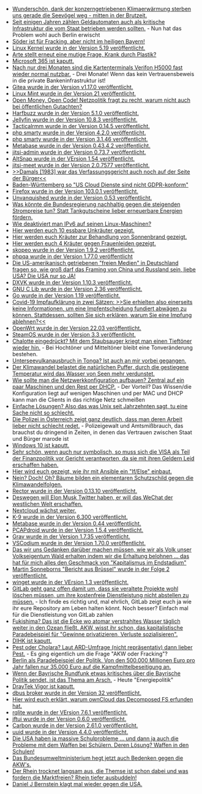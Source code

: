 * [Wunderschön, dank der konzerngetriebenen Klimaerwärmung sterben uns gerade die Seevögel weg - mitten in der Brutzeit.](https://blog.fefe.de/?ts=9c183300)
* [Seit einigen Jahren zählen Geldautomaten auch als kritische Infrastruktur die vom Staat betrieben werden sollten.](https://blog.fefe.de/?ts=9c1800a3) - Nun hat das Problem wohl auch Berlin erwischt
* [Söder ist für Fracking, aber nicht im heiligen Bayern!](https://blog.fefe.de/?ts=9c1b1755)
* [Linux Kernel wurde in der Version 5.19 veröffentlicht.](https://lwn.net/Articles/903023/)
* [Arte stellt erneut eine mutige Frage, Krank durch Plastik?](https://www.youtube.com/watch?v=okBOsEh-vMA)
* [Microsoft 365 ist kaputt.](https://www.borncity.com/blog/2022/07/31/microsoft-365-dienste-gestrt-29-juli-2022/)
* [Nach nur drei Monaten sind die Kartenterminals Verifon H5000 fast wieder normal nutzbar.](https://www.borncity.com/blog/2022/07/31/ausfall-der-verifon-h5000-kartenterminals-wohl-weitgehend-behoben-juli-2022/) - Drei Monate! Wenn das kein Vertrauensbeweis in die private Bankeninfrastruktur ist!
* [Gitea wurde in der Version v1.17.0 veröffentlicht.](https://github.com/go-gitea/gitea/releases/tag/v1.17.0)
* [Linux Mint wurde in der Version 21 veröffentlicht.](https://lwn.net/Articles/903031/)
* [Open Money, Open Code! Netzpolitik fragt zu recht, warum nicht auch bei öffentlichen Gutachten?](https://netzpolitik.org/2022/oeffentliches-geld-oeffentliches-gut-oeffentliche-gutachten/)
* [Harfbuzz wurde in der Version 5.1.0 veröffentlicht.](https://github.com/harfbuzz/harfbuzz/releases/tag/5.1.0)
* [Jellyfin wurde in der Version 10.8.3 veröffentlicht.](https://github.com/jellyfin/jellyfin/releases/tag/v10.8.3)
* [Tacticalrmm wurde in der Version 0.14.5 veröffentlicht.](https://github.com/amidaware/tacticalrmm/releases/tag/v0.14.5)
* [php smarty wurde in der Version 4.2.0 veröffentlicht.](https://github.com/smarty-php/smarty/releases/tag/v4.2.0)
* [php smarty wurde in der Version 3.1.46 veröffentlicht.](https://github.com/smarty-php/smarty/releases/tag/v3.1.46)
* [Metabase wurde in der Version 0.43.4.2 veröffentlicht.](https://github.com/metabase/metabase/releases/tag/v0.43.4.2)
* [jitsi-admin wurde in der Version 0.73.7 veröffentlicht.](https://github.com/H2-invent/jitsi-admin/releases/tag/0.73.7)
* [AltSnap wurde in der VErsion 1.54 veröffentlicht.](https://github.com/RamonUnch/AltSnap/releases/tag/1.54)
* [jitsi-meet wurde in der Version 2.0.7577 veröffentlicht.](https://github.com/jitsi/jitsi-meet/releases/tag/stable/jitsi-meet_7577)
* [>>Damals [1983] war das Verfassungsgericht auch noch auf der Seite der Bürger<<](https://www.youtube.com/watch?v=Wl9YOFDz140)
* [Baden-Württemberg so "US Cloud Dienste sind nicht GDPR-konform"](https://nextcloud.com/blog/baden-wurttemberg-procurement-chamber-decides-us-cloud-services-are-not-gdpr-compliant/)
* [Firefox wurde in der Version 103.0.1 veröffentlicht.](https://www.borncity.com/blog/2022/08/01/firefox-103-0-1-freigegeben/)
* [Unvanquished wurde in der Version 0.53 veröffentlicht.](https://www.phoronix.com/news/Unvanquished-0.53-Beta)
* [Was könnte die Bundesregierung nachhaltig gegen die steigenden Strompreise tun? Statt Tankgutscheine lieber erneuerbare Energien fördern.](https://www.sonnenseite.com/de/wirtschaft/erneuerbare-energie-ausbau-beschleunigen/)
* [Wie deaktiviert man IPv6 auf seinen Linux-Maschinen?](https://opensource.com/article/22/8/disable-ipv6)
* [Hier werden euch 10 essbare Unkräuter gezeigt.](https://www.kostbarenatur.net/vermeintliche-unkraeuter-lecker-gesund-und-nuetzlich/)
* [Hier werden euch Kräuter zur Behandlung von Sonnenbrand gezeigt.](https://www.kostbarenatur.net/sonnenbrand-diese-wildkraeuter-helfen/)
* [Hier werden euch 4 Kräuter gegen Frauenleiden gezeigt.](https://www.kostbarenatur.net/die-wichtigsten-heilkraeuter-fuer-frauen-und-ihre-anwendungen/)
* [skopeo wurde in der Version 1.9.2 veröffentlicht.](https://github.com/containers/skopeo/releases/tag/v1.9.2)
* [phpqa wurde in der Version 1.77.0 veröffentlicht](https://github.com/jakzal/phpqa/releases/tag/v1.77.0)
* [Die US-amerikanisch getriebenen "freien Medien" in Deutschland fragen so, wie groß darf das Framing von China und Russland sein, liebe USA? Die USA nur so JA!](https://blog.fefe.de/?ts=9c175f08)
* [DXVK wurde in der Version 1.10.3 veröffentlicht.](https://www.phoronix.com/news/DXVK-1.10.3-Released)
* [GNU C Lib wurde in der Version 2.36 veröffentlicht.](https://lwn.net/Articles/903556/)
* [Go wurde in der Version 1.19 veröffentlicht.](https://lwn.net/Articles/903585/)
* [Covid-19 Impfaufklärung in zwei Sätzen: >>Sie erhielten also einerseits keine Informationen, um eine Impfentscheidung fundiert abwägen zu können. Stattdessen, sollten Sie sich erklären, warum Sie eine Impfung ablehnen?<<](https://impfentscheidung.online/fragwuerdige-informationen-in-impfzentren/)
* [OpenWrt wurde in der Version 22.03 veröffentlicht.](https://openwrt.org/releases/22.03/start)
* [SteamOS wurde in der Version 3.3 veröffentlicht.](https://www.phoronix.com/news/Steam-OS-3.3-Steam-Deck)
* [Chalotte eingedrückt? Mit dem Staubsauger kriegt man einen Tieftöner wieder hin.](https://www.youtube.com/watch?v=b-8VaYroxsk) - Bei Hochtöner und Mitteltöner bleibt eine Tonveränderung bestehen.
* [Unterseevulkanausbruch in Tonga? Ist auch an mir vorbei gegangen.](https://netzfrauen.org/2022/08/02/tonga-2/)
* [Der Klimawandel belastet die natürlichen Puffer, durch die gestiegene Temperatur wird das Wasser von Seen mehr verdunstet.](https://www.sonnenseite.com/de/umwelt/wo-ist-nur-das-wasser-hin/)
* [Wie sollte man die Netzwerkkonfiguration aufbauen? Zentral auf ein paar Maschinen und den Rest per DHCP.](https://opensource.com/article/22/8/network-configuration-files) - Der Vorteil? Das Wissen/die Konfiguration liegt auf wenigen Maschinen und per MAC und DHCP kann man die Clients in das richtige Netz schmeißen
* [Einfache Lösungen? Also das was Unix seit Jahrzehnten sagt, tu eine Sache nicht so schlecht.](https://matthiasnoback.nl/2022/08/what-is-a-simple-solution/)
* [Die Polizei in Österreich zeigt ganz deutlich, dass man deren Arbeit lieber nicht schlecht redet.](https://blog.fefe.de/?ts=9c14775d) - Polizeigewalt und Amtsmißbrauch, das brauchst du dringend in Zeiten, in denen das Vertrauen zwischen Staat und Bürger marode ist
* [Windows 10 ist kaputt.](https://www.borncity.com/blog/2022/08/04/windows-10-update-kb5014666-beschdigt-eingabeanzeige-und-sprachleiste/)
* [Sehr schön, wenn auch nur symbolisch, so muss sich die VISA als Teil der Finanzpolitik vor Gericht verantworten, da sie mit ihren Geldern Leid erschaffen haben.](https://netzpolitik.org/2022/profite-mit-sexueller-gewalt-visa-landet-mit-pornhub-vor-gericht/)
* [Hier wird euch gezeigt, wie ihr mit Ansible ein "If/Else" einbaut.](https://www.shellhacks.com/ansible-skip-parameter-if-variable-not-defined/)
* [Nein? Doch! Oh? Bäume bilden ein elementaren Schutzschild gegen die Klimawandelfolgen.](https://www.sonnenseite.com/de/umwelt/baeume-sind-ein-schutzschild-gegen-klimawandelfolgen-in-der-stadt/)
* [Rector wurde in der Version 0.13.10 veröffentlicht.](https://github.com/rectorphp/rector/releases/tag/0.13.10)
* [Deswegen will Elon Musk Twitter haben, er will das WeChat der westlichen Welt erschaffen.](https://www.youtube.com/watch?v=53DV_zmFkFA)
* [Nextcloud wächst weiter.](https://nextcloud.com/blog/nextcloud-keeps-growth-up-with-75-more-revenue-and-10x-userbase/)
* [K-9 wurde in der Version 6.300 veröffentlicht.](https://github.com/thundernest/k-9/releases/tag/6.300)
* [Metabase wurde in der Version 0.44 veröffentlicht.](https://github.com/metabase/metabase/releases/tag/v0.44.0)
* [PCAPdroid wurde in der Version 1.5.4 veröffentlicht.](https://github.com/emanuele-f/PCAPdroid/releases/tag/v1.5.4)
* [Grav wurde in der Version 1.7.35 veröffentlicht.](https://github.com/getgrav/grav/releases/tag/1.7.35)
* [VSCodium wurde in der Version 1.70.0 veröffentlicht.](https://github.com/VSCodium/vscodium/releases/tag/1.70.0)
* [Das wir uns Gedanken darüber machen müssen, wie wir als Volk unser Volkseigentum Wald erhalten indem wir die Erhaltung belohnen ... das hat für mich alles den Geschmack von "Kapitalismus im Endstadium"](https://www.sonnenseite.com/de/umwelt/waldschutz-finanziell-belohnen/)
* [Martin Sonneborns "Bericht aus Brüssel" wurde in der Folge 2 veröffentlicht.](https://www.youtube.com/watch?v=nAP8woDhKKk)
* [winget wurde in der VErsion 1.3 veröffentlicht.](https://www.windowspro.de/news/winget-13-support-fuer-portable-apps-logging-levels-url-fuer-return-codes/05139.html)
* [GitLab geht ganz offen damit um, dass sie veraltete Projekte wohl löschen müssen, um ihre kostenfreie Dienstleistung nicht abstellen zu müssen.](https://lwn.net/Articles/903858/) - Ich finde es richtig und, mal ehrlich, GitLab zeigt euch ja wie ihr eure Repository am Leben halten könnt. Noch besser? Einfach mal für die Dienstleistung von GitLab zahlen
* [Fukishima? Das ist die Ecke wo atomar verstrahltes Wasser täglich weiter in den Ozean fließt. AKW, wisst ihr schon, das kapitalistische Paradebeispiel für "Gewinne privatizieren, Verluste sozialisieren".](https://netzfrauen.org/2022/08/04/japan-6/)
* [DIHK ist kaputt.](https://www.bleepingcomputer.com/news/security/german-chambers-of-industry-and-commerce-hit-by-massive-cyberattack/)
* [Pest oder Cholara? Laut ARD-Umfrage (nicht repräsentativ) dann lieber Pest.](https://blog.fefe.de/?ts=9c153d1d) - Es ging eigentlich um die Frage "AKW oder Fracking"?
* [Berlin als Paradebeispiel der Politik. Von den 500.000 Millionen Euro pro Jahr fallen nur 35.000 Euro auf die Kampfmittelbeseitigung an.](https://blog.fefe.de/?ts=9c151a0b)
* [Wenn der Bayrische Rundfunk etwas kritisches über die Bayrische Politik sendet, ist das Thema am Arsch.](https://blog.fefe.de/?ts=9c150495) - Heute "Energiepolitik"
* [DrayTek Vigor ist kaputt.](https://www.borncity.com/blog/2022/08/05/kritische-rce-schwachstelle-cve-2022-32548-in-draytek-vigor-routern/)
* [dbus broker wurde in der Version 32 veröffentlicht.](https://github.com/bus1/dbus-broker/releases/tag/v32)
* [Hier wird euch erklärt, warum ownCloud das Decomposed FS erfunden hat.](https://opensource.com/article/22/8/scalable-storage-masses-ownclouds-ocis)
* [rqlite wurde in der VErsion 7.6.1 veröffentlicht.](https://github.com/rqlite/rqlite/releases/tag/v7.6.1)
* [jftui wurde in der Version 0.6.0 veröffentlicht.](https://github.com/Aanok/jftui/releases/tag/v0.6.0)
* [Carbon wurde in der Version 2.61.0 veröffentlicht.](https://github.com/briannesbitt/Carbon/releases/tag/2.61.0)
* [uuid wurde in der Version 4.4.0 veröffentlicht.](https://github.com/ramsey/uuid/releases/tag/4.4.0)
* [Die USA haben ja massive Schulprobleme ... und dann ja auch die Probleme mit dem Waffen bei Schülern. Deren Lösung? Waffen in den Schulen!](https://blog.fefe.de/?ts=9c1155c1)
* [Das Bundesumweltministerium hegt jetzt auch Bedenken gegen die AKW's.](https://blog.fefe.de/?ts=9c100083)
* [Der Rhein trocknet langsam aus, die Themse ist schon dabei und was fordern die Marktfreien? Rhein tiefer ausbuddeln!](https://blog.fefe.de/?ts=9c10fb50)
* [Daniel J Bernstein klagt mal wieder gegen die USA.](https://blog.fefe.de/?ts=9c135c0b)
